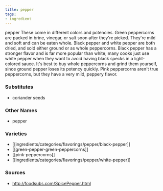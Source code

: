 ```yaml
---
title: pepper
tags:
- ingredient
---
```

pepper These come in different colors and potencies. Green peppercorns are packed in brine, vinegar, or salt soon after they're picked. They're mild and soft and can be eaten whole. Black pepper and white pepper are both dried, and sold either ground or as whole peppercorns. Black pepper has a stronger flavor and is far more popular than white; many cooks just use white pepper when they want to avoid having black specks in a light-colored sauce. It's best to buy whole peppercorns and grind them yourself, since ground pepper loses its potency quickly. Pink peppercorns aren't true peppercorns, but they have a very mild, peppery flavor.

### Substitutes
- coriander seeds

### Other Names
* pepper

### Varieties

* [[ingredients/categories/flavorings/pepper/black-pepper]]
* [[green-pepper-green-peppercorns]]
* [[pink-peppercorns]]
* [[ingredients/categories/flavorings/pepper/white-pepper]]

### Sources
* http://foodsubs.com/SpicePepper.html
